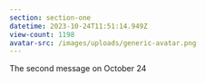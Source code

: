 ```yaml
---
section: section-one
datetime: 2023-10-24T11:51:14.949Z
view-count: 1198
avatar-src: /images/uploads/generic-avatar.png
---
```

The second message on October 24